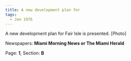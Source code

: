 ```yaml
---  
title: A new development plan for  
tags:  
  - Jan 1976  
---  
```

  
A new development plan for Fair Isle is presented. [Photo]  
  
Newspapers: **Miami Morning News or The Miami Herald**  
  
Page: **1**, Section: **B** 
